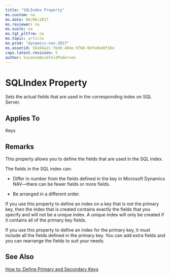 ```yaml
---
title: "SQLIndex Property"
ms.custom: na
ms.date: 06/06/2017
ms.reviewer: na
ms.suite: na
ms.tgt_pltfrm: na
ms.topic: article
ms.prod: "dynamics-nav-2017"
ms.assetid: 58a94a2c-fbdd-404e-9760-9bfede48f36e
caps.latest.revision: 5
author: SusanneWindfeldPedersen
---
```

# SQLIndex Property
Sets the actual fields that are used in the corresponding index on SQL Server.  
  
## Applies To  
 Keys  
  
## Remarks  
 This property allows you to define the fields that are used in the SQL index.  
  
 The fields in the SQL index can:  
  
-   Differ in number from the fields defined in the key in Microsoft Dynamics NAV—there can be fewer fields or more fields.  
  
-   Be arranged in a different order.  
  
 If you use this property to define an index on a key that is not the primary key, then the index that is created contains exactly the fields that you specify and will not be a unique index. A unique index will only be created if it contains all of the primary key fields.  
  
 If you use this property to define an index for the primary key, it must include all the fields defined in the primary key. You can add extra fields and you can rearrange the fields to suit your needs.  
  
## See Also  
 [How to: Define Primary and Secondary Keys](How-to--Define-Primary-and-Secondary-Keys.md)
